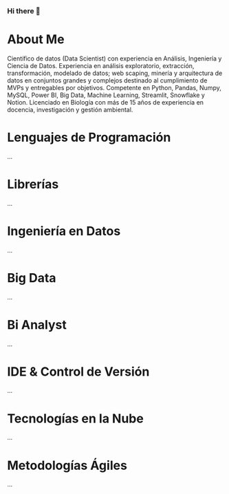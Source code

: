 ### Hi there 👋

# About Me

Científico de datos (Data Scientist) con experiencia en Análisis, Ingeniería y Ciencia de Datos. Experiencia en análisis exploratorio, extracción, transformación, modelado de datos; web scaping, minería y arquitectura de datos en conjuntos grandes y complejos destinado al cumplimiento de MVPs y entregables por objetivos. Competente en Python, Pandas, Numpy, MySQL, Power BI, Big Data, Machine Learning, Streamlit, Snowflake y Notion. Licenciado en Biología con más de 15 años de experiencia en docencia, investigación y gestión ambiental.

# Lenguajes de Programación
...
# Librerías
...
# Ingeniería en Datos
...
# Big Data
...
# Bi Analyst
...
# IDE & Control de Versión
...
# Tecnologías en la Nube
...
# Metodologías Ágiles
...

<!--
**dunietmg/dunietmg** is a ✨ _special_ ✨ repository because its `README.md` (this file) appears on your GitHub profile.

Here are some ideas to get you started:

- 🔭 I’m currently working on ...
- 🌱 I’m currently learning ...
- 👯 I’m looking to collaborate on ...
- 🤔 I’m looking for help with ...
- 💬 Ask me about ...
- 📫 How to reach me: ...
- 😄 Pronouns: ...
- ⚡ Fun fact: ...
-->
